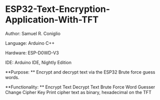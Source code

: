 # ESP32-Text-Encryption-Application-With-TFT
Author: Samuel R. Coniglio

Language: Arduino C++

Hardware: ESP-D0WD-V3

IDE: Arduino IDE, Nightly Edition

**Purpose: 
**  Encrypt and decrypt text via the ESP32
  Brute force guess words. 

**Functionality: 
**
  Encrypt Text
  Decrypt Text
  Brute Force Word Guesser
  Change Cipher Key
  Print cipher text as binary, hexadecimal on the TFT
